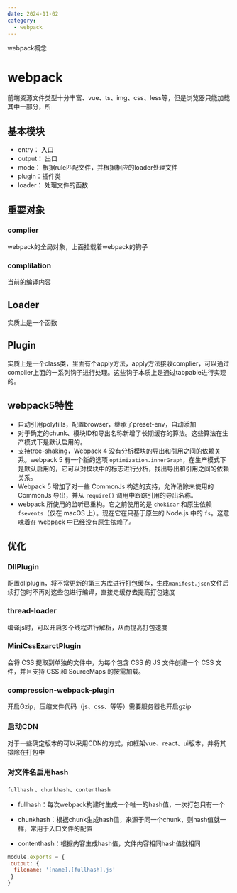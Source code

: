 ```yaml
---
date: 2024-11-02
category:
  - webpack
---
```

webpack概念

<!-- more -->

# webpack

前端资源文件类型十分丰富、vue、ts、img、css、less等，但是浏览器只能加载其中一部分，所

## 基本模块

- entry： 入口
- output： 出口
- mode： 根据rule匹配文件，并根据相应的loader处理文件
- plugin：插件类
- loader： 处理文件的函数

## 重要对象

### complier

webpack的全局对象，上面挂载着webpack的钩子

### complilation

当前的编译内容

## Loader

实质上是一个函数

## Plugin

实质上是一个class类，里面有个apply方法，apply方法接收complier，可以通过complier上面的一系列钩子进行处理。这些钩子本质上是通过tabpable进行实现的。

## webpack5特性

- 自动引用polyfills，配置browser，继承了preset-env，自动添加
- 对于确定的chunk、模块ID和导出名称新增了长期缓存的算法。这些算法在生产模式下是默认启用的。
- 支持tree-shaking，Webpack 4 没有分析模块的导出和引用之间的依赖关系。webpack 5 有一个新的选项 `optimization.innerGraph`，在生产模式下是默认启用的，它可以对模块中的标志进行分析，找出导出和引用之间的依赖关系。
- Webpack 5 增加了对一些 CommonJs 构造的支持，允许消除未使用的 CommonJs 导出，并从 `require()` 调用中跟踪引用的导出名称。
- webpack 所使用的监听已重构。它之前使用的是 `chokidar` 和原生依赖 `fsevents`（仅在 macOS 上）。现在它在只基于原生的 Node.js 中的 `fs`。这意味着在 webpack 中已经没有原生依赖了。

## 优化

### DllPlugin

配置dllplugin，将不常更新的第三方库进行打包缓存，生成`manifest.json`文件后续打包时不再对这些包进行编译，直接走缓存去提高打包速度

### thread-loader

编译js时，可以开启多个线程进行解析，从而提高打包速度

### MiniCssExarctPlugin

会将 CSS 提取到单独的文件中，为每个包含 CSS 的 JS 文件创建一个 CSS 文件，并且支持 CSS 和 SourceMaps 的按需加载。

### compression-webpack-plugin

开启Gzip，压缩文件代码（js、css、等等）需要服务器也开启gzip

### 启动CDN

对于一些确定版本的可以采用CDN的方式，如框架vue、react、ui版本，并将其排除在打包中

### 对文件名启用hash

`fullhash` 、`chunkhash`、`contenthash`

- fullhash：每次webpack构建时生成一个唯一的hash值，一次打包只有一个

- chunkhash：根据chunk生成hash值，来源于同一个chunk，则hash值就一样，常用于入口文件的配置

- contenthash：根据内容生成hash值，文件内容相同hash值就相同

```js
module.exports = {
 output: {
  filename: '[name].[fullhash].js'
 }
}
```

```
